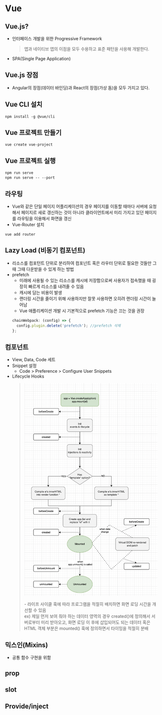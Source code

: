# Vue

## Vue.js?

- 인터페이스 개발을 위한 Progressive Framework
  > 앱과 네이티브 앱의 이점을 모두 수용하고 표준 패턴을 사용해 개발한다.
- SPA(Single Page Application)

## Vue.js 장점

- Angular의 장점(데이터 바인딩)과 React의 장점(가상 돔)을 모두 가지고 있다.

## Vue CLI 설치

```linux
npm install -g @vue/cli
```

## Vue 프로젝트 만들기

```linux
vue create vue-project
```

## Vue 프로젝트 실행

```linux
npm run serve
npm run serve -- --port
```

## 라우팅

- Vue와 같은 단일 페이지 어플리케이션의 경우 페이지를 이동할 때마다 서버에 요청해서 페이지르 새로 갱신하는 것이 아니라 클라이언트에서 미리 가지고 있던 페이지를 라우팅을 이용해서 화면을 갱신
- Vue-Router 설치

```lunux
vue add router
```

## Lazy Load (비동기 컴포넌트)

- 리소스를 컴포턴트 단위로 분리하여 컴포넌트 혹은 라우터 단위로 필요한 것들만 그때 그때 다운받을 수 있게 하는 방법
- prefetch
  - 미래에 사용될 수 있는 리소스를 캐시에 저장함으로써 사용자가 접속했을 때 굉장히 빠르게 리소스를 내려줄 수 있음
  - 캐시에 담는 비용이 발생
  - 랜더링 시간을 줄이기 위해 사용하지만 잘못 사용하면 오히려 랜더링 시간이 늘어남
  - Vue 애플리케이션 개발 시 기본적으로 prefetch 기능은 끄는 것을 권장
  ```javascript
  chainWebpack: (config) => {
    config.plugin.delete('prefetch'); //prefetch 삭제
  };
  ```

## 컴포넌트

- View, Data, Code 세트
- Snippet 설정
  - Code > Preference > Configure User Snippets
- Lifecycle Hooks
  > <p align="center"><img src="../vue/image/lifecycle.png" height="" width=""></p>  
  > - 라이프 사이클 훅에 따라 프로그램을 적절히 배치하면 화면 로딩 시간을 개선할 수 있음 <br>
  > ex) 제일 먼저 보여 줘야 하는 데이터 영역의 경우 created()에 정의해서 서버로부터 미리 받아오고, 화면 로딩 이 후에 삽입되어도 되는 데이터 혹은 HTML 객체 부분은 mounted() 훅에 정의하면서 타이밍을 적절히 분배

## 믹스인(Mixins)

- 공통 함수 구현을 위함

## prop
## slot
## Provide/inject